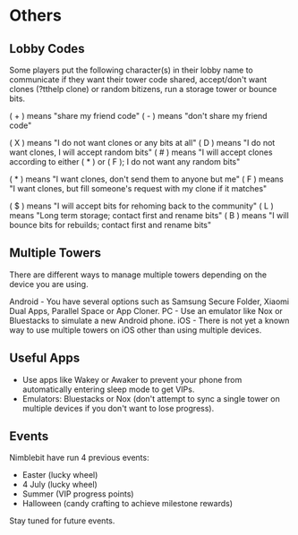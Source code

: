 # Others

## Lobby Codes

Some players put the following character(s) in their lobby name to communicate if they want their tower code shared, accept/don't want clones (?tthelp clone) or random bitizens, run a storage tower or bounce bits.

( + ) means "share my friend code"
( - ) means "don't share my friend code"

( X ) means "I do not want clones or any bits at all"
( D ) means "I do not want clones, I will accept random bits"
( # ) means "I will accept clones according to either ( * ) or ( F ); I do not want any random bits"

( * ) means "I want clones, don't send them to anyone but me"
( F ) means "I want clones, but fill someone's request with my clone if it matches"

( $ ) means "I will accept bits for rehoming back to the community"
( L ) means "Long term storage; contact first and rename bits"
( B ) means "I will bounce bits for rebuilds; contact first and rename bits"

## Multiple Towers

There are different ways to manage multiple towers depending on the device you are using.

Android - You have several options such as Samsung Secure Folder, Xiaomi Dual Apps, Parallel Space or App Cloner.
PC - Use an emulator like Nox or Bluestacks to simulate a new Android phone.
iOS - There is not yet a known way to use multiple towers on iOS other than using multiple devices.

## Useful Apps

* Use apps like Wakey or Awaker to prevent your phone from automatically entering sleep mode to get VIPs.
* Emulators: Bluestacks or Nox (don't attempt to sync a single tower on multiple devices if you don't want to lose progress).

## Events

Nimblebit have run 4 previous events:

* Easter (lucky wheel)
* 4 July (lucky wheel)
* Summer (VIP progress points)
* Halloween (candy crafting to achieve milestone rewards)

Stay tuned for future events.
